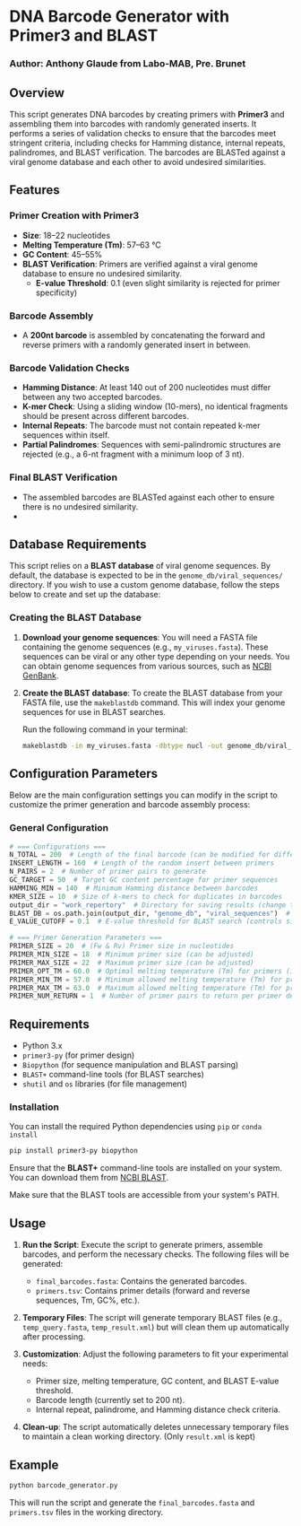 # DNA Barcode Generator with Primer3 and BLAST

### Author: Anthony Glaude from Labo-MAB, Pre. Brunet

## Overview

This script generates DNA barcodes by creating primers with **Primer3** and assembling them into barcodes with randomly generated inserts. It performs a series of validation checks to ensure that the barcodes meet stringent criteria, including checks for Hamming distance, internal repeats, palindromes, and BLAST verification. The barcodes are BLASTed against a viral genome database and each other to avoid undesired similarities.

## Features

### Primer Creation with Primer3
- **Size**: 18–22 nucleotides
- **Melting Temperature (Tm)**: 57–63 °C 
- **GC Content**: 45–55%
- **BLAST Verification**: Primers are verified against a viral genome database to ensure no undesired similarity.
  - **E-value Threshold**: 0.1 (even slight similarity is rejected for primer specificity)

### Barcode Assembly
- A **200nt barcode** is assembled by concatenating the forward and reverse primers with a randomly generated insert in between.

### Barcode Validation Checks
- **Hamming Distance**: At least 140 out of 200 nucleotides must differ between any two accepted barcodes.
- **K-mer Check**: Using a sliding window (10-mers), no identical fragments should be present across different barcodes.
- **Internal Repeats**: The barcode must not contain repeated k-mer sequences within itself.
- **Partial Palindromes**: Sequences with semi-palindromic structures are rejected (e.g., a 6-nt fragment with a minimum loop of 3 nt).

### Final BLAST Verification
- The assembled barcodes are BLASTed against each other to ensure there is no undesired similarity.
- 
## Database Requirements

This script relies on a **BLAST database** of viral genome sequences. By default, the database is expected to be in the `genome_db/viral_sequences/` directory. If you wish to use a custom genome database, follow the steps below to create and set up the database:

### Creating the BLAST Database

1. **Download your genome sequences**: You will need a FASTA file containing the genome sequences (e.g., `my_viruses.fasta`). These sequences can be viral or any other type depending on your needs. You can obtain genome sequences from various sources, such as [NCBI GenBank](https://www.ncbi.nlm.nih.gov/genbank/).

2. **Create the BLAST database**:
   To create the BLAST database from your FASTA file, use the `makeblastdb` command. This will index your genome sequences for use in BLAST searches.

   Run the following command in your terminal:

   ```bash
   makeblastdb -in my_viruses.fasta -dbtype nucl -out genome_db/viral_sequences
## Configuration Parameters

Below are the main configuration settings you can modify in the script to customize the primer generation and barcode assembly process:

### General Configuration
```python
# === Configurations ===
N_TOTAL = 200  # Length of the final barcode (can be modified for different lengths)
INSERT_LENGTH = 160  # Length of the random insert between primers
N_PAIRS = 2  # Number of primer pairs to generate
GC_TARGET = 50  # Target GC content percentage for primer sequences
HAMMING_MIN = 140  # Minimum Hamming distance between barcodes
KMER_SIZE = 10  # Size of k-mers to check for duplicates in barcodes
output_dir = "work_repertory"  # Directory for saving results (change to desired output location)
BLAST_DB = os.path.join(output_dir, "genome_db", "viral_sequences")  # Path to the BLAST database
E_VALUE_CUTOFF = 0.1  # E-value threshold for BLAST search (controls similarity rejection)

# === Primer Generation Parameters ===
PRIMER_SIZE = 20  # (Fw & Rv) Primer size in nucleotides
PRIMER_MIN_SIZE = 18  # Minimum primer size (can be adjusted)
PRIMER_MAX_SIZE = 22  # Maximum primer size (can be adjusted)
PRIMER_OPT_TM = 60.0  # Optimal melting temperature (Tm) for primers (in °C)
PRIMER_MIN_TM = 57.0  # Minimum allowed melting temperature (Tm) for primers
PRIMER_MAX_TM = 63.0  # Maximum allowed melting temperature (Tm) for primers
PRIMER_NUM_RETURN = 1  # Number of primer pairs to return per primer design step
```

## Requirements

- Python 3.x
- `primer3-py` (for primer design)
- `Biopython` (for sequence manipulation and BLAST parsing)
- `BLAST+` command-line tools (for BLAST searches)
- `shutil` and `os` libraries (for file management)

### Installation

You can install the required Python dependencies using `pip` or `conda install`

```bash
pip install primer3-py biopython
```

Ensure that the **BLAST+** command-line tools are installed on your system. You can download them from [NCBI BLAST](https://ftp.ncbi.nlm.nih.gov/blast/executables/blast+/LATEST/).

Make sure that the BLAST tools are accessible from your system's PATH.

## Usage

1. **Run the Script**: Execute the script to generate primers, assemble barcodes, and perform the necessary checks. The following files will be generated:
   - `final_barcodes.fasta`: Contains the generated barcodes.
   - `primers.tsv`: Contains primer details (forward and reverse sequences, Tm, GC%, etc.).

2. **Temporary Files**: The script will generate temporary BLAST files (e.g., `temp_query.fasta`, `temp_result.xml`) but will clean them up automatically after processing.

3. **Customization**: Adjust the following parameters to fit your experimental needs:
   - Primer size, melting temperature, GC content, and BLAST E-value threshold.
   - Barcode length (currently set to 200 nt).
   - Internal repeat, palindrome, and Hamming distance check criteria.

4. **Clean-up**: The script automatically deletes unnecessary temporary files to maintain a clean working directory. (Only `result.xml` is kept)

## Example

```bash
python barcode_generator.py
```

This will run the script and generate the `final_barcodes.fasta` and `primers.tsv` files in the working directory.

